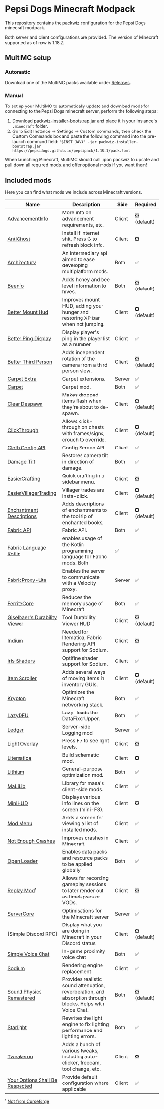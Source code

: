# Pepsi Dogs Minecraft Modpack

This repository contains the [packwiz] configuration for the Pepsi Dogs minecraft modpack.

Both server and client configurations are provided. The version of Minecraft supported as of now is 1.18.2.

## MultiMC setup

### Automatic

Download one of the MultiMC packs available under [Releases](releases).

### Manual

To set up your MultiMC to automatically update and download mods for connecting to the Pepsi Dogs minecraft server, perform the following steps:

1. Download [packwiz-installer-bootstrap.jar] and place it in your instance's `.minecraft` folder.
2. Go to Edit Instance -> Settings -> Custom commands, then check the Custom Commands box and paste the following command into the pre-launch command field:
   `"$INST_JAVA" -jar packwiz-installer-bootstrap.jar https://pepsidogs.github.io/pepsipack/1.18.1/pack.toml`

When launching Minecraft, MultiMC should call upon packwiz to update and pull down all required mods, and offer optional mods if you want them!

## Included mods

Here you can find what mods we include across Minecraft versions.

| Name | Description | Side | Required |
|---|---|---|---|
| [AdvancementInfo] | More info on advancement requirements, etc. | Client | ❎ (default) |
| [AntiGhost] | Install if internet shit. Press G to refresh block info. | Client | ❎ |
| [Architectury] | An intermediary api aimed to ease developing multiplatform mods. | Both | ✅ |
| [Beenfo] | Adds honey and bee level information to hives. | Both | ❎ (default) |
| [Better Mount Hud] | Improves mount HUD, adding your hunger and restoring XP bar when not jumping. | Client | ❎ (default) |
| [Better Ping Display] | Display player's ping in the player list as a number | Client | ✅ |
| [Better Third Person] | Adds independent rotation of the camera from a third person view. | Client | ❎ (default) |
| [Carpet Extra] | Carpet extensions. | Server | ✅ |
| [Carpet] | Carpet mod. | Both | ✅ |
| [Clear Despawn] | Makes dropped items flash when they're about to de-spawn. | Client | ❎ (default) |
| [ClickThrough] | Allows click-through on chests with frames/signs, crouch to override. | Client | ❎ (default) |
| [Cloth Config API] | Config Screen API. | Client | ✅ |
| [Damage Tilt] | Restores camera tilt in direction of damage. | Both | ✅ |
| [EasierCrafting] | Quick crafting in a sidebar menu. | Client | ❎ |
| [EasierVillagerTrading] | Villager trades are insta-click. | Client | ❎ (default) |
| [Enchantment Descriptions] | Adds descriptions of enchantments to the tool tip of enchanted books. | Client | ❎ (default) |
| [Fabric API] | Fabric API. | Both | ✅ |
| [Fabric Language Kotlin] | enables usage of the Kotlin programming language for Fabric mods. Both | ✅ |
| [FabricProxy-Lite] | Enables the server to communicate with a Velocity proxy. | Server | ✅ |
| [FerriteCore] | Reduces the memory usage of Minecraft | Both | ✅ |
| [Giselbaer's Durability Viewer] | Tool Durability Viewer HUD | Client | ❎ (default) |
| [Indium] | Needed for litematica, Fabric Rendering API support for Sodium. | Client | ❎ |
| [Iris Shaders] | Optifine shader support for Sodium. | Client | ✅ |
| [Item Scroller] | Adds several ways of moving items in inventory GUIs. | Client | ❎ (default) |
| [Krypton] | Optimizes the Minecraft networking stack. | Both | ✅ |
| [LazyDFU] | Lazy-loads the DataFixerUpper. | Both | ✅ |
| [Ledger] | Server-side Logging mod | Server | ✅ |
| [Light Overlay] | Press F7 to see light levels. | Client | ❎ |
| [Litematica] | Build schematic mod. | Client | ❎ |
| [Lithium] | General-purpose optimization mod. | Both | ✅ |
| [MaLiLib] | Library for masa's client-side mods. | Client | ✅ |
| [MiniHUD] | Displays various info lines on the screen (mini-F3). | Client | ❎ |
| [Mod Menu] | Adds a screen for viewing a list of installed mods. | Client | ✅ |
| [Not Enough Crashes] | Improves crashes in Minecraft. | Client | ✅ |
| [Open Loader] | Enables data packs and resource packs to be applied globally | Both | ✅ |
| [Replay Mod]¹ | Allows for recording gameplay sessions to later render out as timelapses or VODs. | Client | ❎ |
| [ServerCore] | Optimisations for the Minecraft server | Server | ✅ |
| [Simple Discord RPC] | Display what you are doing in Minecraft in your Discord status | Client | ❎ (default) |
| [Simple Voice Chat] | In-game proximity voice chat | Both | ✅ |
| [Sodium] | Rendering engine replacement | Client | ✅ |
| [Sound Physics Remastered] | Provides realistic sound attenuation, reverberation, and absorption through blocks. Helps with Voice Chat. | Both | ❎ (default) |
| [Starlight] | Rewrites the light engine to fix lighting performance and lighting errors. | Both | ✅ |
| [Tweakeroo] | Adds a bunch of various tweaks, including auto-clicker, freecam, tool change, etc. | Client | ❎ |
| [Your Options Shall Be Respected] | Provide default configuration where applicable | Client | ✅ |


¹ [Not from Curseforge](https://support.overwolf.com/en/support/solutions/articles/9000197913-non-curseforge-mods)


[packwiz]: https://packwiz.infra.link/
[packwiz-installer-bootstrap.jar]: https://github.com/comp500/packwiz-installer-bootstrap/releases/download/v0.0.3/packwiz-installer-bootstrap.jar
[AdvancementInfo]: https://www.curseforge.com/minecraft/mc-mods/advancementinfo
[AntiGhost]: https://www.curseforge.com/minecraft/mc-mods/antighost
[Beenfo]: https://www.curseforge.com/minecraft/mc-mods/beenfo
[Architectury]: https://www.curseforge.com/minecraft/mc-mods/architectury-fabric
[Better Mount Hud]: https://www.curseforge.com/minecraft/mc-mods/better-mount-hud
[Better Ping Display]: https://www.curseforge.com/minecraft/mc-mods/better-ping-display-fabric
[Better Third Person]: https://www.curseforge.com/minecraft/mc-mods/better-third-person
[Carpet]: https://www.curseforge.com/minecraft/mc-mods/carpet
[Carpet Extra]: https://www.curseforge.com/minecraft/mc-mods/carpet-extra
[Clear Despawn]: https://www.curseforge.com/minecraft/mc-mods/clear-despawn-fabric
[ClickThrough]: https://www.curseforge.com/minecraft/mc-mods/clickthrough
[Cloth Config API]: https://www.curseforge.com/minecraft/mc-mods/cloth-config
[Damage Tilt]: https://www.curseforge.com/minecraft/mc-mods/damage-tilt
[EasierCrafting]: https://www.curseforge.com/minecraft/mc-mods/easiercrafting
[EasierVillagerTrading]: https://www.curseforge.com/minecraft/mc-mods/easiervillagertrading
[Enchantment Descriptions]: https://www.curseforge.com/minecraft/mc-mods/enchantment-descriptions
[Fabric API]: https://www.curseforge.com/minecraft/mc-mods/fabric-api
[Fabric Language Kotlin]: https://www.curseforge.com/minecraft/mc-mods/fabric-language-kotlin
[FabricProxy-Lite]: https://www.curseforge.com/minecraft/mc-mods/fabricproxy-lite
[FerriteCore]: https://www.curseforge.com/minecraft/mc-mods/ferritecore-fabric 
[Giselbaer's Durability Viewer]: https://www.curseforge.com/minecraft/mc-mods/giselbaers-durability-viewer
[Indium]: https://www.curseforge.com/minecraft/mc-mods/indium
[Iris Shaders]: https://www.curseforge.com/minecraft/mc-mods/irisshaders
[Item Scroller]: https://www.curseforge.com/minecraft/mc-mods/item-scroller
[Krypton]: https://www.curseforge.com/minecraft/mc-mods/krypton
[LazyDFU]: https://www.curseforge.com/minecraft/mc-mods/lazydfu
[Ledger]: https://www.curseforge.com/minecraft/mc-mods/ledger
[Light Overlay]: https://www.curseforge.com/minecraft/mc-mods/light-overlay
[Litematica]: https://www.curseforge.com/minecraft/mc-mods/litematica
[Lithium]: https://www.curseforge.com/minecraft/mc-mods/lithium
[MaLiLib]: https://www.curseforge.com/minecraft/mc-mods/malilib
[MiniHUD]: https://www.curseforge.com/minecraft/mc-mods/minihud
[Mod Menu]: https://www.curseforge.com/minecraft/mc-mods/modmenu
[Not Enough Crashes]: https://www.curseforge.com/minecraft/mc-mods/not-enough-crashes
[Open Loader]: https://www.curseforge.com/minecraft/mc-mods/open-loader
[Replay Mod]: https://www.replaymod.com/
[ServerCore]: https://www.curseforge.com/minecraft/mc-mods/servercore
[Simple Voice Chat]: https://www.curseforge.com/minecraft/mc-mods/simple-voice-chat
[Sodium]: https://www.curseforge.com/minecraft/mc-mods/sodium
[Sound Physics Remastered]: https://www.curseforge.com/minecraft/mc-mods/sound-physics-remastered
[Starlight]: https://www.curseforge.com/minecraft/mc-mods/starlight
[Tweakeroo]: https://www.curseforge.com/minecraft/mc-mods/tweakeroo
[No Fade]: https://www.curseforge.com/minecraft/mc-mods/no-fade
[Your Options Shall Be Respected]: https://www.curseforge.com/minecraft/mc-mods/yosbr
